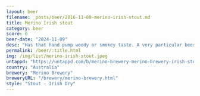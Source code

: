```yaml
---
layout: beer
filename: _posts/beer/2016-11-09-merino-irish-stout.md
title: Merino Irish stout
category: beer
score: 6
beer-date: "2024-11-09"
desc: "Has that hand pump woody or smokey taste. A very particular beer which is interesting but doesn’t bring me back"
permalink: /beer/:title.html
img: /img/list/merino-irish-stout.jpeg
untappd: "https://untappd.com/b/merino-brewery-merino-brewery-irish-stout/4779956"
country: "Australia"
brewery: "Merino Brewery"
breweryURL: "/brewery/merino-brewery.html"
style: "Stout - Irish Dry"
---
```

